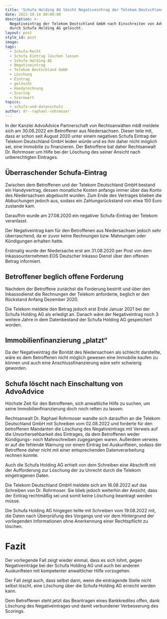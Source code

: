 ```yaml
---
title: 'Schufa Holding AG löscht Negativeintrag der Telekom Deutschland GmbH '
date: 2022-10-14 00:00:00
description: >-
  Negativeintrag der Telekom Deutschland GmbH nach Einschreiten von AdvoAdvice
  durch Schufa Holding AG gelöscht. 
layout: post
style_id: post
image:
tags:
  - Schufa-Recht
  - Schufa Eintrag löschen lassen
  - Schufa Holding AG
  - Negativeintrag
  - Telekom Deutschland GmbH
  - Löschung
  - Eintrag
  - gelöscht
  - Handyrechnung
  - Scoring
  - Scorewert
topics:
  - schufa-und-datenschutz
author: dr--raphael-rohrmoser
---
```

In der Kanzlei AdvoAdvice Partnerschaft von Rechtsanwälten mbB meldete sich am 30.06.2022 ein Betroffener aus Niedersachsen. Dieser teile mit, dass er schon seit August 2020 unter einem negativen Schufa Eintrag der Telekom Deutschland GmbH leiden würde und es ihm daher nicht möglich sei, eine Immobilie zu finanzieren. Der Betroffene bat daher Rechtsanwalt Dr. Rohrmoser um Hilfe bei der Löschung des seiner Ansicht nach unberechtigten Eintrages.

## Überraschender Schufa-Eintrag

Zwischen dem Betroffenen und der Telekom Deutschland GmbH bestand ein Handyvertrag, dessen monatliche Kosten anfangs immer über das Konto des Niedersachsen abgebucht wurden. Zum Ende des Vertrages blieben die Abbuchungen jedoch aus, sodass ein Zahlungsrückstand von etwa 150 Euro zustande kam.

Daraufhin wurde am 27.08.2020 ein negativer Schufa-Eintrag der Telekom veranlasst.

Der Negativeintrag kam für den Betroffenen aus Niedersachsen jedoch sehr überraschend, da er zuvor keine Rechnungen bzw. Mahnungen oder Kündigungen erhalten hatte.

Erstmalig wurde der Niedersache erst am 31.08.2020 per Post von dem Inkassounternehmen EOS Deutscher Inkasso Dienst über den offenen Betrag informiert.

## Betroffener beglich offene Forderung

Nachdem der Betroffene zunächst die Forderung bestritt und über den Inkassodienst die Rechnungen der Telekom anforderte, beglich er den Rückstand Anfang Dezember 2020.

Die Telekom meldete den Betrag jedoch erst Ende Januar 2021 bei der Schufa Holding AG als erledigt an. Danach wäre der Negativeintrag noch 3 weitere Jahre in dem Datenbestand der Schufa Holding AG gespeichert worden.

## Immobilienfinanzierung „platzt“

Da der Negativeintrag die Bonität des Niedersachsen als schlecht darstellte, wäre es dem Betroffenen nicht möglich gewesen eine Immobilie kaufen zu können und auch eine Anschlussfinanzierung wäre sehr schwierig geworden.

## Schufa löscht nach Einschaltung von AdvoAdvice

Höchste Zeit für den Betroffenen, sich anwaltliche Hilfe zu suchen, um seine Immobilienfinanzierung doch noch retten zu lassen.&nbsp;

Rechtsanwalt Dr. Raphael Rohrmoser wandte sich daraufhin an die Telekom Deutschland GmbH mit Schreiben vom 02.08.2022 und forderte für den betroffenen Mandanten die Löschung des Negativeintrags mit Verweis auf die Unvorhersehbarkeit des Eintrages, da dem Betroffenen weder Kündigungs- noch Mahnschreiben zugegangen waren. Au&szlig;erdem verwies er auf die fehlende Warnung vor einem Eintrag bei Auskunfteien, sodass der Betroffene daher nicht mit einer entsprechenden Datenverarbeitung rechnen konnte.

Auch die Schufa Holding AG erhielt von dem Schreiben eine Abschrift mit der Aufforderung zur Löschung der zu Unrecht durch die Telekom eingetragenen Daten.&nbsp;

Die Telekom Deutschland GmbH meldete sich am 16.08.2022 auf das Schreiben von Dr. Rohrmoser. Sie blieb jedoch weiterhin der Ansicht, dass der Eintrag rechtmä&szlig;ig sei und somit keine Löschung beantragt werden müsse.

Die Schufa Holding AG hingegen teilte mit Schreiben vom 19.08.2022 mit, die Daten nach Überprüfung des Vorgangs und vor dem Hintergrund der vorliegenden Informationen ohne Anerkennung einer Rechtspflicht zu löschen.

# Fazit

Der vorliegende Fall zeigt wieder einmal, dass es sich lohnt, gegen Negativeinträge bei der Schufa Holding AG und auch bei anderen Auskunfteien mit kompetenter anwaltlicher Hilfe vorzugehen.&nbsp;

Der Fall zeigt auch, dass selbst dann, wenn die eintragende Stelle nicht selbst löscht, eine Löschung über die Schufa Holding AG erreicht werden kann.&nbsp;

Dem Betroffenen steht jetzt das Beantragen eines Bankkredites offen, dank Löschung des Negativeintrages und damit verbundener Verbesserung des Scorings.&nbsp;

&nbsp;